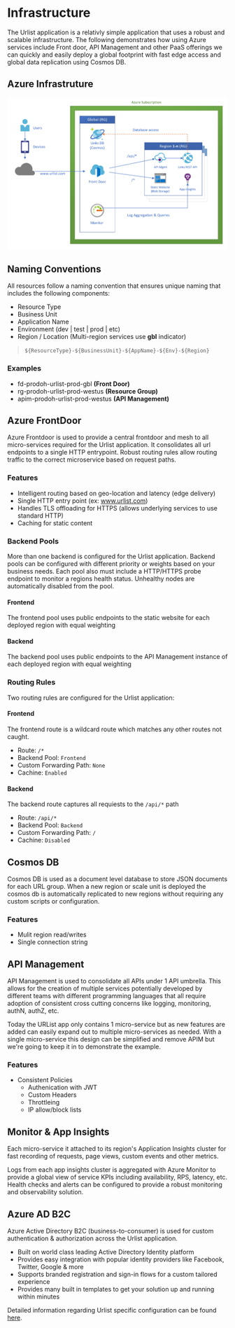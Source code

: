 # Infrastructure
The Urlist application is a relativly simple application that uses a robust and scalable infrastructure.  The following demonstrates how using Azure services include Front door, API Management and other PaaS offerings we can quickly and easily deploy a global footprint with fast edge access and global data replication using Cosmos DB.

## Azure Infrastruture
![Infrastucture Diagram](images/infrastructure-diagram.png)

## Naming Conventions
All resources follow a naming convention that ensures unique naming that includes the following components:

- Resource Type
- Business Unit
- Application Name
- Environment (dev | test | prod | etc)
- Region / Location (Multi-region services use **gbl** indicator)

> `${ResourceType}-${BusinessUnit}-${AppName}-${Env}-${Region}`
### Examples

- fd-prodoh-urlist-prod-gbl **(Front Door)**
- rg-prodoh-urlist-prod-westus **(Resource Group)**
- apim-prodoh-urlist-prod-westus **(API Management)**

## Azure FrontDoor
Azure Frontdoor is used to provide a central frontdoor and mesh to all micro-services required for the Urlist application.  It consolidates all url endpoints to a single HTTP entrypoint.  Robust routing rules allow routing traffic to the correct microservice based on request paths.

### Features
- Intelligent routing based on geo-location and latency (edge delivery)
- Single HTTP entry point (ex: www.urlist.com)
- Handles TLS offloading for HTTPS (allows underlying services to use standard HTTP)
- Caching for static content

### Backend Pools
More than one backend is configured for the Urlist application. Backend pools can be configured with different priority or weights based on your business needs.  Each pool also must include a HTTP/HTTPS probe endpoint to monitor a regions health status.  Unhealthy nodes are automatically disabled from the pool.

#### Frontend
The frontend pool uses public endpoints to the static website for each deployed region with equal weighting

#### Backend
The backend pool uses public endpoints to the API Management instance of each deployed region with equal weighting

### Routing Rules
Two routing rules are configured for the Urlist application:

#### Frontend
The frontend route is a wildcard route which matches any other routes not caught.

- Route: `/*`
- Backend Pool: `Frontend`
- Custom Forwarding Path: `None`
- Cachine: `Enabled`

#### Backend
The backend route captures all requiests to the `/api/*` path

- Route: `/api/*`
- Backend Pool: `Backend`
- Custom Forwarding Path: `/`
- Cachine: `Disabled`

## Cosmos DB
Cosmos DB is used as a document level database to store JSON documents for each URL group. When a new region or scale unit is deployed the cosmos db is automatically replicated to new regions without requiring any custom scripts or configuration.

### Features
- Mulit region read/writes
- Single connection string

## API Management
API Management is used to consolidate all APIs under 1 API umbrella.  This allows for the creation of multiple  services potentially developed by different teams with different programming languages that all require adoption of consistent cross cutting concerns like logging, monitoring, authN, authZ, etc.

Today the URList app only contains 1 micro-service but as new features are added can easily expand out to multiple micro-services as needed. With a single micro-service this design can be simplified and remove APIM but we're going to keep it in to demonstrate the example.

### Features
- Consistent Policies
    - Authenication with JWT
    - Custom Headers
    - Throttleing
    - IP allow/block lists

## Monitor & App Insights
Each micro-service it attached to its region's Application Insights cluster for fast recording of requests, page views, custom events and other metrics.

Logs from each app insights cluster is aggregated with Azure Monitor to provide a global view of service KPIs including availability, RPS, latency, etc.  Health checks and alerts can be configured to provide a robust monitoring and observability solution. 

## Azure AD B2C
Azure Active Directory B2C (business-to-consumer) is used for custom authentication & authorization across the Urlist application.

- Built on world class leading Active Directory Identity platform
- Provides easy integration with popular identity providers like Facebook, Twitter, Google & more
- Supports branded registration and sign-in flows for a custom tailored experience
- Provides many built in templates to get your solution up and running within minutes

Detailed information regarding Urlist specific configuration can be found [here](AzureADB2C.md).

